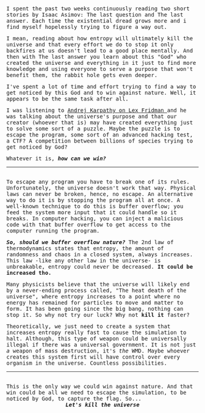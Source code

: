 
I spent the past two weeks continuously reading two short stories by Isaac Asimov: The last question and The last answer. Each time the existential dread grows more and i find myself hopelessly trying to figure a way out.

I mean, reading about how entropy will ultimately kill the universe and that every effort we do to stop it only backfires at us doesn't lead to a good place mentally. And then with The last answer you learn about this "God" who created the universe and everything in it just to find more knowledge and using everyone to serve a purpose that won't benefit them, the rabbit hole gets even deeper.

I've spent a lot of time and effort trying to find a way to get noticed by this God and to win against nature. Well, it appears to be the same task after all. 

I was listening to <a href="https://www.youtube.com/watch?v=KT7K3z4RfwQ">Andrej Karpathy on Lex Fridman </a>and he was talking about the universe's purpose and that our creator (whoever that is) may have created everything just to solve some sort of a puzzle. Maybe the puzzle is to escape the program, some sort of an advanced hacking test, a CTF? A competition between billions of species trying to get noticed by God? 

Whatever it is, ***how can we win?***

---
<br>
To escape any program you have to break one of its rules. Unfortunately, the universe doesn't work that way. Physical laws can never be broken, hence, no escape. An alternative way to do it is by stopping the program all at once. A well-known technique to do this is buffer overflow; you feed the system more input that it could handle so it breaks. In computer hacking, you can inject a malicious code with that buffer overflow to get access to the computer running the program.

***So, should we buffer overflow nature?*** The 2nd law of thermodynamics states that entropy, the amount of randomness and chaos in a closed system, always increases. This law -like any other law in the universe- is unbreakable, entropy could never be decreased. **It could be increased tho.**

Many physicists believe that the universe will likely end by a never-ending process called, "The heat death of the universe", where entropy increases to a point where no energy has remained for particles to move and matter to form. It has been going since the big bang, nothing can stop it. So why not try our luck? Why not **kill it** faster?

Theoretically, we just need to create a system that increases entropy really fast to cause the simulation to halt. Although, this type of weapon could be universally illegal if there was a universal government. It is not just *a* weapon of mass destruction, it's *the* WMD. Maybe whoever creates this system first will have control over every organism in the universe. Countless possibilities.

---
<br>
This is the only way we could win against nature. And that win could be all we need to escape the simulation, to be noticed by God, to capture the flag. So...

  <center><b><i>Let's kill the universe</i></b></center> 

<br>


<style> body {font-family: 'Lucida Console', monospace;background-color: ""}</style>
